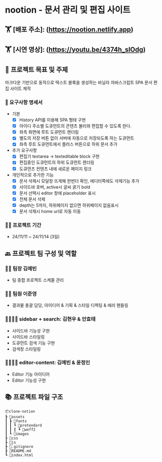 # nootion - 문서 관리 및 편집 사이트 
 
## 🏋 [배포 주소]: (https://nootion.netlify.app)
## 🏋 [시연 영상]: (https://youtu.be/4374h_sIOdg)

## 💁 프로젝트 목표 및 주제

마크다운 기반으로 동적으로 텍스트 블록을 생성하는 바닐라 자바스크립트 SPA 문서 편집 사이트 제작

### 📜 요구사항 명세서

- 기본
  - [x] History API를 이용해 SPA 형태 구현
  - [x] 아이디 주소별 도큐먼트의 콘텐츠 불러와 편집할 수 있도록 한다.
  - [x] 좌측 화면에 루트 도큐먼트 렌더링
  - [x] 별도의 저장 버튼 없이 서버에 자동으로 저장되도록 하는 도큐먼트
  - [x] 좌측 루트 도큐먼트에서 플러스 버튼으로 하위 문서 추가
- 추가 요구사항
  - [x] 편집기 textarea -> texteditable block 구현
  - [x] 편집중인 도큐먼트의 하위 도큐먼트 렌더링
  - [x] 도큐먼츠 컨텐츠 내에 새로운 페이지 링크
 
- 개인적으로 추가한 기능
  - [x] 문서 삭제시 모달창 뜨게해 한번더 확인, 에디터쪽에도 삭제기능 추가
  - [x] 사이드바 호버, active시 글씨 굵기 bold
  - [x] 문서 선택시 editor 창에 placeholder 표시
  - [x] 전체 문서 삭제
  - [x] depth는 5까지, 하위페이지 없으면 하위페이지 없음표시
  - [x] 문서 삭제시 home url로 자동 이동  

### 🏋️‍♀️ 프로젝트 기간

- 24/11/11 ~ 24/11/14 (3일)

## 🔙 프로젝트 팀 구성 및 역할

### 👩‍💻 팀장 김예빈

- 팀 종합 프로젝트 스케줄 관리

### 🧑‍💻 팀원 이준영

- 결과물 총괄 담당, 아이디어 & 기획 & 스타일 디렉팅 & 에러 핸들링

### 🧑‍💻👨‍💻 sidebar + search: 김현우 & 안효태

- 사이드바 기능성 구현
- 사이드바 스타일링
- 도큐먼트 검색 기능 구현
- 검색창 스타일링

### 👩‍💻👩‍💻 editor-content: 김예빈 & 윤정인

- Editor 기능 아이디어
- Editor 기능성 구현

## 📚 프로젝트 파일 구조

    📦clone-notion
    ┣ 📂assets
    ┃ ┣ 📂fonts
    ┃ ┃ ┗ 📂pretendard
    ┃ ┃ ┃ ┗ 📂woff2
    ┃ ┗ 📂images
    ┣ 📂css
    ┣ 📂js
    ┣ 📜.gitignore
    ┣ 📜README.md
    ┗ 📜index.html

